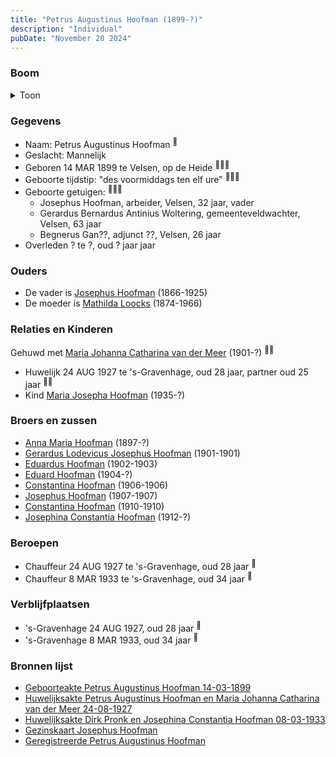 ```yaml
---
title: "Petrus Augustinus Hoofman (1899-?)"
description: "Individual"
pubDate: "November 20 2024"
---
```


### Boom
<details><summary>Toon</summary>

![test](https://www.plantuml.com/plantuml/svg/ZPJ1Rk8m48RlVefHU-W9AGcG4eHeeOBkegMBThUz8YUP4Wl7HXwd25MyUnqmfQAxMsxMUCRp_VDFSakM6rkLaj5Ig1Ktl8IKPyk5qPNAxxJK1gpXYjmLAiiAaIDamcGIzsSiLtO39POf6jg7oA91RJShP1zUpIGdWbS604DjSZH_2f4j5HBrUYKNgj-79jioTWMpNIjY-ugBYIPS5HN1DwsVIwukW1Dy3u8WQWDSZfhZzdZetdrz5YZpBVIwAKytyrHRAx7RXwW5WyTx23jn3FU6yshz8PMMbPHphl9vPZHHgXrFNHF1vF41miIrkAA6Atj1LV05Ea1FDUMs43Bdy4FhR4a7g31fEQZnSDGSDVy7rORVevc3kcuvMSgY4aHu1bZ7Wpan_m3hTTUOvq8jwlG47du-kJP9l0CSkwd5BRYKOb7O3Kgfrmvoo_mq6msVmRoIOy1Nki3kgiqExMPeZVDcK2qgia9zjiabmxl3NziLjc0w-5KZ9_24ab1zFPKRkAatvzqP8pXCTC6Lud3dV781TthX2jpQmHJH7E2Ye7sENPtz69CWF9dwcMX_iyQlPH9T7ws9Frjp8gh-5FZfYAEWSuwACFRBqppTwZDbU3SFMn4pFy5ZmAjeU2h6Rb7bxk_o1W00)
</details>

### Gegevens
- Naam: Petrus Augustinus Hoofman <sup><a href="../s00332/" style="text-decoration:none" title="Geboorteakte Petrus Augustinus Hoofman 14-03-1899">:link:</a></sup>
- Geslacht: Mannelijk
- Geboren 14 MAR 1899 te Velsen, op de Heide <sup><a href="../s00332/" style="text-decoration:none" title="Geboorteakte Petrus Augustinus Hoofman 14-03-1899">:link:</a><a href="../s00350/" style="text-decoration:none" title="Gezinskaart Josephus Hoofman">:link:</a><a href="../s00351/" style="text-decoration:none" title="Geregistreerde Petrus Augustinus Hoofman ">:link:</a></sup>
- Geboorte tijdstip: "des voormiddags ten elf ure" <sup><a href="../s00332/" style="text-decoration:none" title="Geboorteakte Petrus Augustinus Hoofman 14-03-1899">:link:</a><a href="../s00350/" style="text-decoration:none" title="Gezinskaart Josephus Hoofman">:link:</a><a href="../s00351/" style="text-decoration:none" title="Geregistreerde Petrus Augustinus Hoofman ">:link:</a></sup>
- Geboorte getuigen: <sup><a href="../s00332/" style="text-decoration:none" title="Geboorteakte Petrus Augustinus Hoofman 14-03-1899">:link:</a><a href="../s00350/" style="text-decoration:none" title="Gezinskaart Josephus Hoofman">:link:</a><a href="../s00351/" style="text-decoration:none" title="Geregistreerde Petrus Augustinus Hoofman ">:link:</a></sup>
  - Josephus Hoofman, arbeider, Velsen, 32 jaar, vader
  - Gerardus Bernardus Antinius Woltering, gemeenteveldwachter, Velsen, 63 jaar
  - Begnerus Gan??, adjunct ??, Velsen, 26 jaar
- Overleden ? te ?, oud ? jaar jaar 

### Ouders
- De vader is [Josephus Hoofman](../i00025/) (1866-1925)
- De moeder is [Mathilda Loocks](../i00194/) (1874-1966)

### Relaties en Kinderen

Gehuwd met [Maria Johanna Catharina van der Meer](../i00205/) (1901-?) <sup><a href="../s00346/" style="text-decoration:none" title="Huwelijksakte Petrus Augustinus Hoofman en Maria Johanna Catharina van der Meer 24-08-1927">:link:</a><a href="../s00350/" style="text-decoration:none" title="Gezinskaart Josephus Hoofman">:link:</a></sup>
- Huwelijk 24 AUG 1927 te 's-Gravenhage, oud 28 jaar, partner oud 25 jaar <sup><a href="../s00346/" style="text-decoration:none" title="Huwelijksakte Petrus Augustinus Hoofman en Maria Johanna Catharina van der Meer 24-08-1927">:link:</a><a href="../s00350/" style="text-decoration:none" title="Gezinskaart Josephus Hoofman">:link:</a></sup>
- Kind [Maria Josepha Hoofman](../i00208/) (1935-?)

### Broers en zussen
- [Anna Maria Hoofman](../i00203/) (1897-?)
- [Gerardus Lodevicus Josephus Hoofman](../i00196/) (1901-1901)
- [Eduardus Hoofman](../i00197/) (1902-1903)
- [Eduard Hoofman](../i00198/) (1904-?)
- [Constantina Hoofman](../i00199/) (1906-1906)
- [Josephus Hoofman](../i00200/) (1907-1907)
- [Constantina Hoofman](../i00201/) (1910-1910)
- [Josephina Constantia Hoofman](../i00202/) (1912-?)

### Beroepen
- Chauffeur 24 AUG 1927 te 's-Gravenhage, oud 28 jaar <sup><a href="../s00346/" style="text-decoration:none" title="Huwelijksakte Petrus Augustinus Hoofman en Maria Johanna Catharina van der Meer 24-08-1927">:link:</a></sup>
- Chauffeur 8 MAR 1933 te 's-Gravenhage, oud 34 jaar <sup><a href="../s00348/" style="text-decoration:none" title="Huwelijksakte Dirk Pronk en Josephina Constantia Hoofman  08-03-1933">:link:</a></sup>

### Verblijfplaatsen
- 's-Gravenhage  24 AUG 1927, oud 28 jaar  <sup><a href="../s00346/" style="text-decoration:none" title="Huwelijksakte Petrus Augustinus Hoofman en Maria Johanna Catharina van der Meer 24-08-1927">:link:</a></sup>
- 's-Gravenhage  8 MAR 1933, oud 34 jaar  <sup><a href="../s00348/" style="text-decoration:none" title="Huwelijksakte Dirk Pronk en Josephina Constantia Hoofman  08-03-1933">:link:</a></sup>

### Bronnen lijst
- [Geboorteakte Petrus Augustinus Hoofman 14-03-1899](../s00332/)
- [Huwelijksakte Petrus Augustinus Hoofman en Maria Johanna Catharina van der Meer 24-08-1927](../s00346/)
- [Huwelijksakte Dirk Pronk en Josephina Constantia Hoofman  08-03-1933](../s00348/)
- [Gezinskaart Josephus Hoofman](../s00350/)
- [Geregistreerde Petrus Augustinus Hoofman ](../s00351/)
